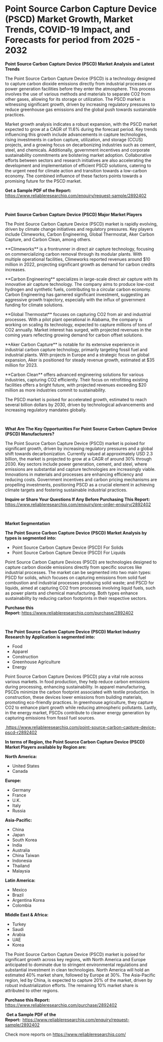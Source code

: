 <p><h1>Point Source Carbon Capture Device (PSCD) Market Growth, Market Trends, COVID-19 Impact, and Forecasts for period from 2025 - 2032</h1></p><p><strong>Point Source Carbon Capture Device (PSCD) Market Analysis and Latest Trends</strong></p>
<p><p>The Point Source Carbon Capture Device (PSCD) is a technology designed to capture carbon dioxide emissions directly from industrial processes or power generation facilities before they enter the atmosphere. This process involves the use of various methods and materials to separate CO2 from other gases, allowing for its storage or utilization. The PSCD market is witnessing significant growth, driven by increasing regulatory pressures to reduce greenhouse gas emissions and the global push towards sustainable practices.</p><p>Market growth analysis indicates a robust expansion, with the PSCD market expected to grow at a CAGR of 11.6% during the forecast period. Key trends influencing this growth include advancements in capture technologies, rising investments in carbon capture, utilization, and storage (CCUS) projects, and a growing focus on decarbonizing industries such as cement, steel, and chemicals. Additionally, government incentives and corporate sustainability commitments are bolstering market adoption. Collaborative efforts between sectors and research initiatives are also accelerating the development and implementation of efficient PSCD solutions, catering to the urgent need for climate action and transition towards a low-carbon economy. The combined influence of these factors points towards a promising future for the PSCD market.</p></p>
<p><strong>Get a Sample PDF of the Report:&nbsp;</strong> <a href="https://www.reliableresearchiq.com/enquiry/request-sample/2892402?utm_campaign=2301&utm_medium=2&utm_source=Github&utm_content=ia&utm_term=15032025&utm_id=point-source-carbon-capture-device-pscd">https://www.reliableresearchiq.com/enquiry/request-sample/2892402</a></p>
<p>&nbsp;</p>
<p><strong>Point Source Carbon Capture Device (PSCD) Major Market Players</strong></p>
<p><p>The Point Source Carbon Capture Device (PSCD) market is rapidly evolving, driven by climate change initiatives and regulatory pressures. Key players include Climeworks, Carbon Engineering, Global Thermostat, Aker Carbon Capture, and Carbon Clean, among others.</p><p>**Climeworks** is a frontrunner in direct air capture technology, focusing on commercializing carbon removal through its modular plants. With multiple operational facilities, Climeworks reported revenues around $10 million in 2022, projecting significant growth as demand for carbon credits increases.</p><p>**Carbon Engineering** specializes in large-scale direct air capture with its innovative air capture technology. The company aims to produce low-cost hydrogen and synthetic fuels, contributing to a circular carbon economy. Carbon Engineering has garnered significant investment, suggesting an aggressive growth trajectory, especially with the influx of government funding for climate solutions.</p><p>**Global Thermostat** focuses on capturing CO2 from air and industrial processes. With a pilot plant operational in Alabama, the company is working on scaling its technology, expected to capture millions of tons of CO2 annually. Market interest has surged, with projected revenues in the coming years reflecting growing demand for carbon offset solutions.</p><p>**Aker Carbon Capture** is notable for its extensive experience in industrial carbon capture technology, primarily targeting fossil fuel and industrial plants. With projects in Europe and a strategic focus on global expansion, Aker is positioned for steady revenue growth, estimated at $35 million for 2023.</p><p>**Carbon Clean** offers advanced engineering solutions for various industries, capturing CO2 efficiently. Their focus on retrofitting existing facilities offers a bright future, with projected revenues exceeding $20 million as more industries commit to sustainability.</p><p>The PSCD market is poised for accelerated growth, estimated to reach several billion dollars by 2030, driven by technological advancements and increasing regulatory mandates globally.</p></p>
<p>&nbsp;</p>
<p><strong>What Are The Key Opportunities For Point Source Carbon Capture Device (PSCD) Manufacturers?</strong></p>
<p><p>The Point Source Carbon Capture Device (PSCD) market is poised for significant growth, driven by increasing regulatory pressures and a global shift towards decarbonization. Currently valued at approximately USD 2.3 billion, the market is projected to grow at a CAGR of around 30% through 2030. Key sectors include power generation, cement, and steel, where emissions are substantial and capture technologies are increasingly viable. Innovations in materials and processes are enhancing efficiency and reducing costs. Government incentives and carbon pricing mechanisms are propelling investments, positioning PSCD as a crucial element in achieving climate targets and fostering sustainable industrial practices.</p></p>
<p><strong>Inquire or Share Your Questions If Any Before Purchasing This Report:</strong> <a href="https://www.reliableresearchiq.com/enquiry/pre-order-enquiry/2892402?utm_campaign=2301&utm_medium=2&utm_source=Github&utm_content=ia&utm_term=15032025&utm_id=point-source-carbon-capture-device-pscd">https://www.reliableresearchiq.com/enquiry/pre-order-enquiry/2892402</a></p>
<p>&nbsp;</p>
<p><strong>Market Segmentation</strong></p>
<p><strong>The Point Source Carbon Capture Device (PSCD) Market Analysis by types is segmented into:</strong></p>
<p><ul><li>Point Source Carbon Capture Device (PSCD) For Solids</li><li>Point Source Carbon Capture Device (PSCD) For Liquids</li></ul></p>
<p><p>Point Source Carbon Capture Devices (PSCD) are technologies designed to capture carbon dioxide emissions directly from specific sources like industrial processes. The market can be segmented into two main types: PSCD for solids, which focuses on capturing emissions from solid fuel combustion and industrial processes producing solid waste; and PSCD for liquids, aimed at capturing CO2 from processes involving liquid fuels, such as power plants and chemical manufacturing. Both types enhance sustainability by reducing carbon footprints in their respective sectors.</p></p>
<p><strong>Purchase this Report:&nbsp;</strong><a href="https://www.reliableresearchiq.com/purchase/2892402?utm_campaign=2301&utm_medium=2&utm_source=Github&utm_content=ia&utm_term=15032025&utm_id=point-source-carbon-capture-device-pscd">https://www.reliableresearchiq.com/purchase/2892402</a></p>
<p>&nbsp;</p>
<p><strong>The Point Source Carbon Capture Device (PSCD) Market Industry Research by Application is segmented into:</strong></p>
<p><ul><li>Food</li><li>Apparel</li><li>Construction</li><li>Greenhouse Agriculture</li><li>Energy</li></ul></p>
<p><p>Point Source Carbon Capture Devices (PSCD) play a vital role across various markets. In food production, they help reduce carbon emissions during processing, enhancing sustainability. In apparel manufacturing, PSCDs minimize the carbon footprint associated with textile production. In construction, these devices lower emissions from building materials, promoting eco-friendly practices. In greenhouse agriculture, they capture CO2 to enhance plant growth while reducing atmospheric pollutants. Lastly, in the energy market, PSCDs contribute to cleaner energy generation by capturing emissions from fossil fuel sources.</p></p>
<p><a href="https://www.reliableresearchiq.com/point-source-carbon-capture-device-pscd-r2892402?utm_campaign=2301&utm_medium=2&utm_source=Github&utm_content=ia&utm_term=15032025&utm_id=point-source-carbon-capture-device-pscd">&nbsp;https://www.reliableresearchiq.com/point-source-carbon-capture-device-pscd-r2892402</a></p>
<p><strong>In terms of Region, the Point Source Carbon Capture Device (PSCD) Market Players available by Region are:</strong></p>
<p>
    <p> <strong> North America: </strong>
        <ul>
            <li>United States</li>
            <li>Canada</li>
        </ul>
        </p> 
    <p> <strong> Europe: </strong>
        <ul>
            <li>Germany</li>
            <li>France</li>
            <li>U.K.</li>
            <li>Italy</li>
            <li>Russia</li>
        </ul>
        </p> 
    <p> <strong> Asia-Pacific: </strong>
        <ul>
            <li>China</li>
            <li>Japan</li>
            <li>South Korea</li>
            <li>India</li>
            <li>Australia</li>
            <li>China Taiwan</li>
            <li>Indonesia</li>
            <li>Thailand</li>
            <li>Malaysia</li>
        </ul>
        </p> 
    <p> <strong> Latin America: </strong>
        <ul>
            <li>Mexico</li>
            <li>Brazil</li>
            <li>Argentina Korea</li>
            <li>Colombia</li>
        </ul>
        </p> 
    <p> <strong> Middle East & Africa: </strong>
        <ul>
            <li>Turkey</li>
            <li>Saudi</li>
            <li>Arabia</li>
            <li>UAE</li>
            <li>Korea</li>
        </ul>
    </p>
    </p>
<p><p>The Point Source Carbon Capture Device (PSCD) market is poised for significant growth across key regions, with North America and Europe anticipated to dominate due to stringent environmental regulations and substantial investment in clean technologies. North America will hold an estimated 40% market share, followed by Europe at 30%. The Asia-Pacific region, led by China, is expected to capture 20% of the market, driven by robust industrialization efforts. The remaining 10% market share is attributed to other regions.</p></p>
<p><strong>Purchase this Report: </strong><a href="https://www.reliableresearchiq.com/purchase/2892402?utm_campaign=2301&utm_medium=2&utm_source=Github&utm_content=ia&utm_term=15032025&utm_id=point-source-carbon-capture-device-pscd">https://www.reliableresearchiq.com/purchase/2892402</a></p>
<p>&nbsp;<strong>Get a Sample PDF of the Report:&nbsp;&nbsp;</strong><a href="https://www.reliableresearchiq.com/enquiry/request-sample/2892402?utm_campaign=2301&utm_medium=2&utm_source=Github&utm_content=ia&utm_term=15032025&utm_id=point-source-carbon-capture-device-pscd">https://www.reliableresearchiq.com/enquiry/request-sample/2892402</a></p>
<p><strong></strong></p>
<p>Check more reports on <a href="https://www.reliableresearchiq.com/?utm_campaign=2301&utm_medium=2&utm_source=Github&utm_content=ia&utm_term=15032025&utm_id=point-source-carbon-capture-device-pscd">https://www.reliableresearchiq.com/</a></p>